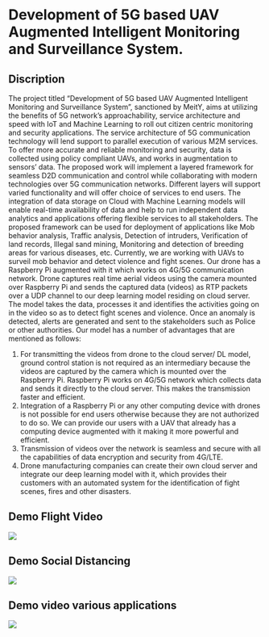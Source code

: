 # Development of 5G based UAV Augmented Intelligent Monitoring and Surveillance System.


## Discription

The project titled “Development of 5G based UAV Augmented Intelligent Monitoring and Surveillance System”,
sanctioned by MeitY, aims at utilizing the benefits of 5G network’s approachability, service architecture and speed
with IoT and Machine Learning to roll out citizen centric monitoring and security applications. The service
architecture of 5G communication technology will lend support to parallel execution of various M2M services. To
offer more accurate and reliable monitoring and security, data is collected using policy compliant UAVs, and works
in augmentation to sensors’ data. The proposed work will implement a layered framework for seamless D2D
communication and control while collaborating with modern technologies over 5G communication networks.
Different layers will support varied functionality and will offer choice of services to end users. The integration of
data storage on Cloud with Machine Learning models will enable real-time availability of data and help to run
independent data analytics and applications offering flexible services to all stakeholders. The proposed framework
can be used for deployment of applications like Mob behavior analysis, Traffic analysis, Detection of intruders,
Verification of land records, Illegal sand mining, Monitoring and detection of breeding areas for various diseases,
etc.
Currently, we are working with UAVs to surveil mob behavior and detect violence and fight scenes. Our drone has a
Raspberry Pi augmented with it which works on 4G/5G communication network. Drone captures real time aerial
videos using the camera mounted over Raspberry Pi and sends the captured data (videos) as RTP packets over a
UDP channel to our deep learning model residing on cloud server. The model takes the data, processes it and
identifies the activities going on in the video so as to detect fight scenes and violence. Once an anomaly is detected,
alerts are generated and sent to the stakeholders such as Police or other authorities.
Our model has a number of advantages that are mentioned as follows:
1. For transmitting the videos from drone to the cloud server/ DL model, ground control station is not required as
an intermediary because the videos are captured by the camera which is mounted over the Raspberry Pi.
Raspberry Pi works on 4G/5G network which collects data and sends it directly to the cloud server. This makes
the transmission faster and efficient.
2. Integration of a Raspberry Pi or any other computing device with drones is not possible for end users otherwise
because they are not authorized to do so. We can provide our users with a UAV that already has a computing
device augmented with it making it more powerful and efficient.
3. Transmission of videos over the network is seamless and secure with all the capabilities of data encryption and
security from 4G/LTE.
4. Drone manufacturing companies can create their own cloud server and integrate our deep learning model with
it, which provides their customers with an automated system for the identification of fight scenes, fires and
other disasters.
## Demo Flight Video
![](https://github.com/telelabchd/finalrelease-uav-telelab-meity/blob/main/ezgif.com-gif-maker.gif)

## Demo Social Distancing
![](https://github.com/telelabchd/finalrelease-uav-telelab-meity/blob/main/sample%20distancing.gif)

## Demo video various applications
![](https://github.com/telelabchd/finalrelease-uav-telelab-meity/blob/main/ezgif.com-gif-maker%20(1)%20(2).gif)
